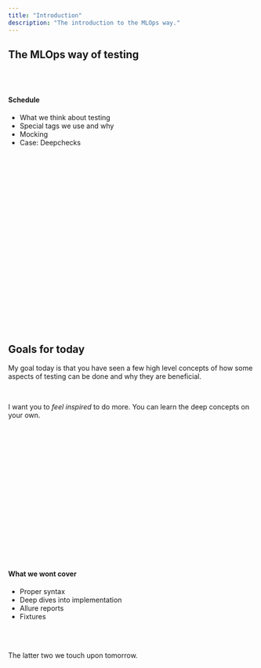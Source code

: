 ```yaml
---
title: "Introduction"
description: "The introduction to the MLOps way."
---
```


## The MLOps way of testing

<br />
<br />

#### **Schedule**

- What we think about testing
- Special tags we use and why
- Mocking
- Case: Deepchecks

<br />
<br />
<br />
<br />
<br />
<br />
<br />
<br />
<br />
<br />
<br />
<br />
<br />
<br />
<br />
<br />
<br />
<br />
<br />
<br />
<br />

## Goals for today

My goal today is that you have seen a few high level concepts of how some aspects of testing can be done and why they are beneficial.

<br />

I want you to _feel inspired_ to do more. You can learn the deep concepts on your own.

<br />
<br />
<br />
<br />
<br />
<br />
<br />
<br />
<br />
<br />
<br />
<br />
<br />
<br />
<br />
<br />

#### **What we wont cover**

- Proper syntax
- Deep dives into implementation
- Allure reports
- Fixtures

<br />
<br />

The latter two we touch upon tomorrow.

<br />
<br />
<br />
<br />
<br />
<br />
<br />
<br />
<br />
<br />
<br />
<br />
<br />
<br />
<br />
<br />
